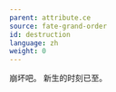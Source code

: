 ```yaml
---
parent: attribute.ce
source: fate-grand-order
id: destruction
language: zh
weight: 0
---
```


崩坏吧。
新生的时刻已至。
